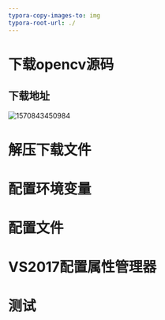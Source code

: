```yaml
---
typora-copy-images-to: img
typora-root-url: ./
---
```


# 下载opencv源码

## 下载地址

![1570843450984](/img/1570843450984.png)

# 解压下载文件

# 配置环境变量

# 配置文件

# VS2017配置属性管理器

# 测试



